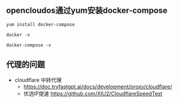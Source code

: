 ## opencloudos通过yum安装docker-compose
```
yum install docker-compose

docker -v

docker-compose -v
```


## 代理的问题
- cloudflare 中转代理
  - https://doc.tryfastgpt.ai/docs/development/proxy/cloudflare/
  - 优选IP提速 https://github.com/XIU2/CloudflareSpeedTest 